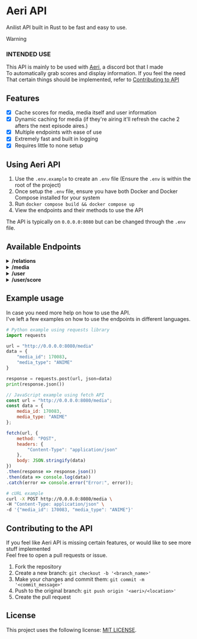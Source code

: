 # Aeri API
Anilist API built in Rust to be fast and easy to use.

> [!WARNING]
> ### INTENDED USE
> This API is mainly to be used with [Aeri](https://github.com/devtomos/aeri), a discord bot that I made<br/>
> To automatically grab scores and display information. If you feel the need<br/>
> That certain things should be implemented, refer to [Contributing to API](#contributing-to-the-api)

## Features
- [x] Cache scores for media, media itself and user information
- [x] Dynamic caching for media (if they're airing it'll refresh the cache 2 afters the next episode aires.)
- [x] Multiple endpoints with ease of use
- [x] Extremely fast and built in logging
- [x] Requires little to none setup

## Using Aeri API

1.  Use the `.env.example` to create an `.env` file (Ensure the `.env` is within the root of the project)
2.  Once setup the `.env` file, ensure you have both Docker and Docker Compose installed for your system
3.  Run `docker compose build && docker compose up`
4.  View the endpoints and their methods to use the API

The API is typically on `0.0.0.0:8080` but can be changed through the `.env` file.

## Available Endpoints

<details>
    <summary><strong>/relations</strong></summary>

    - Method:        POST
    - Description:   Search for media by their name and media type, getting the closest relations to that media.
    - Parameters:
        - media_name (String): The title of the media to search for.
        - media_type (String): The type of media (ANIME or MANGA).
    - Response:      JSON
</details>

<details>
    <summary><strong>/media</strong></summary>

    - Method:        POST
    - Description:   Search for a media by their ID and type.
    - Parameters:
        - media_id   (32bit Integer): The ID of the media
        - media_type (String)       : The type of media (ANIME or MANGA).
    - Response:      JSON
</details>

<details>
    <summary><strong>/user</strong></summary>

    - Method:        POST
    - Description:   Get user profile information.
    - Parameters:
        - username  (String): The username of the user.
    - Response:     JSON
</details>

<details>
    <summary><strong>/user/score</strong></summary>
    
    - Method:        POST
    - Description:   Get specific scores, progression (manga included) for a media
    - Parameters:
        - user_id   (32bit Integer): The ID of the user
        - media_id  (32bit Integer): The ID of the media
    - Response:     JSON
</details>

## Example usage
In case you need more help on how to use the API.<br/>
I've left a few examples on how to use the endpoints in different languages.

```python
# Python example using requests library
import requests

url = "http://0.0.0.0:8080/media"
data = {
    "media_id": 170083,
    "media_type": "ANIME"
}

response = requests.post(url, json=data)
print(response.json())
```

```javascript
// JavaScript example using fetch API
const url = "http://0.0.0.0:8080/media";
const data = {
    media_id: 170083,
    media_type: "ANIME"
};

fetch(url, {
    method: "POST",
    headers: {
        "Content-Type": "application/json"
    },
    body: JSON.stringify(data)
})
.then(response => response.json())
.then(data => console.log(data))
.catch(error => console.error("Error:", error));
```

```bash
# cURL example
curl -X POST http://0.0.0.0:8080/media \
-H "Content-Type: application/json" \
-d '{"media_id": 170083, "media_type": "ANIME"}'
```


## Contributing to the API
If you feel like Aeri API is missing certain features, or would like to see more stuff implemented<br/>
Feel free to open a pull requests or issue.

1. Fork the repository
2. Create a new branch: `git checkout -b '<branch_name>'`
3. Make your changes and commit them: `git commit -m '<commit_message>'`
4. Push to the original branch: `git push origin '<aeri>/<location>'`
5. Create the pull request

## License
This project uses the following license: [MIT LICENSE](https://github.com/devtomos/aeri/blob/main/LICENSE.md).